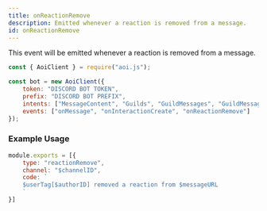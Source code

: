 ```yaml
---
title: onReactionRemove
description: Emitted whenever a reaction is removed from a message.
id: onReactionRemove
---
```


This event will be emitted whenever a reaction is removed from a message.

```javascript
const { AoiClient } = require("aoi.js");

const bot = new AoiClient({
    token: "DISCORD BOT TOKEN",
    prefix: "DISCORD BOT PREFIX",
    intents: ["MessageContent", "Guilds", "GuildMessages", "GuildMessageReactions"],
    events: ["onMessage", "onInteractionCreate", "onReactionRemove"]
});
```

### Example Usage

```javascript
module.exports = [{
    type: "reactionRemove",
    channel: "$channelID",
    code: `
    $userTag[$authorID] removed a reaction from $messageURL
    `
}]
```
